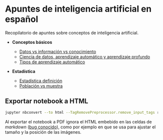 # Apuntes de inteligencia artificial en español

Recopilatorio de apuntes sobre conceptos de inteligencia artificial.

* **Conceptos básicos**
  * [Datos vs información vs conocimiento](definiciones/DF_01_Datos_vs_informacion.ipynb)
  * [Ciencia de datos, aprendizaje automático y aprendizaje profundo](definiciones/DF_02_DS_ML_DL.ipynb)
  * [Tipos de aprendizaje automático](definiciones/DF_03_ML_tipos.ipynb)

* **Estadística**
  * [Estadística definición](estadistica/ST_01_Estadistica_definicion.ipynb)
  * [Población vs muestra](estadistica/ST_02_Poblacion_muestra.ipynb)

## Exportar notebook a HTML

```bash
jupyter nbconvert --to html --TagRemovePreprocessor.remove_input_tags remove-input file_name.ipynb
```

Al exportar el notebook a PDF ignora el HTML embebido en las celdas de _markdown_ ([bug conocido](https://github.com/jupyter/nbconvert/issues/552)), como por ejemplo en que se usa para ajustar el tamaño y la posición de las imágenes.
